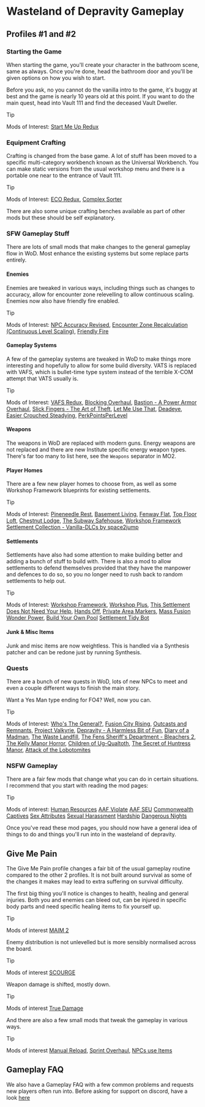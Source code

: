 # Wasteland of Depravity Gameplay

## Profiles #1 and #2

### Starting the Game
When starting the game, you'll create your character in the bathroom scene, same as always. Once you're done, head the bathroom door and you'll be given options on how you wish to start. 

Before you ask, no you cannot do the vanilla intro to the game, it's buggy at best and the game is nearly 10 years old at this point. If you want to do the main quest, head into Vault 111 and find the deceased Vault Dweller.

> [!TIP]
> Mods of Interest: 
> [Start Me Up Redux](https://www.nexusmods.com/fallout4/mods/56984)

### Equipment Crafting
Crafting is changed from the base game. A lot of stuff has been moved to a specific multi-category workbench known as the Universal Workbench. You can make static versions from the usual workshop menu and there is a portable one near to the entrance of Vault 111.

> [!TIP]
> Mods of Interest: 
> [ECO Redux](https://www.nexusmods.com/fallout4/mods/67679), 
> [Complex Sorter](https://www.nexusmods.com/fallout4/mods/48826)

There are also some unique crafting benches available as part of other mods but these should be self explanatory.

### SFW Gameplay Stuff
There are lots of small mods that make changes to the general gameplay flow in WoD. Most enhance the existing systems but some replace parts entirely.

#### Enemies
Enemies are tweaked in various ways, including things such as changes to accuracy, allow for encounter zone relevelling to allow continuous scaling. Enemies now also have friendly fire enabled.

> [!TIP]
> Mods of Interest: 
> [NPC Accuracy Revised](https://www.nexusmods.com/fallout4/mods/58451), 
> [Encounter Zone Recalculation (Continuous Level Scaling)](https://www.nexusmods.com/fallout4/mods/45674), 
> [Friendly Fire](https://www.nexusmods.com/fallout4/mods/74000)

#### Gameplay Systems
A few of the gameplay systems are tweaked in WoD to make things more interesting and hopefully to allow for some build diversity. VATS is replaced with VAFS, which is bullet-time type system instead of the terrible X-COM attempt that VATS usually is.

> [!TIP]
> Mods of Interest: 
> [VAFS Redux](https://www.nexusmods.com/fallout4/mods/36519),
> [Blocking Overhaul](https://www.nexusmods.com/fallout4/mods/73333),
> [Bastion - A Power Armor Overhaul](https://www.nexusmods.com/fallout4/mods/75184),
> [Slick Fingers - The Art of Theft](https://www.nexusmods.com/fallout4/mods/74305),
> [Let Me Use That](https://www.nexusmods.com/fallout4/mods/74440),
> [Deadeye](https://www.nexusmods.com/fallout4/mods/75439),
> [Easier Crouched Steadying](https://www.nexusmods.com/fallout4/mods/74441),
> [PerkPointsPerLevel](https://www.nexusmods.com/fallout4/mods/3938)

#### Weapons
The weapons in WoD are replaced with modern guns. Energy weapons are not replaced and there are new Institute specific energy weapon types. There's far too many to list here, see the `Weapons` separator in MO2.

#### Player Homes
There are a few new player homes to choose from, as well as some Workshop Framework blueprints for existing settlements.

> [!TIP]
> Mods of Interest: 
> [Pineneedle Rest](https://www.nexusmods.com/fallout4/mods/60181),
> [Basement Living](https://www.nexusmods.com/fallout4/mods/10967),
> [Fenway Flat](https://www.nexusmods.com/fallout4/mods/58747),
> [Top Floor Loft](https://www.nexusmods.com/fallout4/mods/67032),
> [Chestnut Lodge](https://www.nexusmods.com/fallout4/mods/25033),
> [The Subway Safehouse](https://web.archive.org/web/20231029152710/https://www.nexusmods.com/fallout4/mods/35255),
> [Workshop Framework Settlement Collection - Vanilla-DLCs by space2jump](https://www.nexusmods.com/fallout4/mods/66509)

#### Settlements
Settlements have also had some attention to make building better and adding a bunch of stuff to build with. There is also a mod to allow settlements to defend themselves provided that they have the manpower and defences to do so, so you no longer need to rush back to random settlements to help out.

> [!TIP]
> Mods of Interest: 
> [Workshop Framework](https://www.nexusmods.com/fallout4/mods/35004),
> [Workshop Plus](https://www.nexusmods.com/fallout4/mods/35005),
> [This Settlement Does Not Need Your Help](https://www.nexusmods.com/fallout4/mods/63998),
> [Hands Off](https://www.nexusmods.com/fallout4/mods/26171),
> [Private Area Markers](https://www.nexusmods.com/fallout4/mods/26377),
> [Mass Fusion Wonder Power](https://www.nexusmods.com/fallout4/mods/37486),
> [Build Your Own Pool](https://www.nexusmods.com/fallout4/mods/13316)
> [Settlement Tidy Bot](https://www.nexusmods.com/fallout4/mods/33217)

#### Junk & Misc Items
Junk and misc items are now weightless. This is handled via a Synthesis patcher and can be redone just by running Synthesis.

### Quests
There are a bunch of new quests in WoD, lots of new NPCs to meet and even a couple different ways to finish the main story.

Want a Yes Man type ending for FO4? Well, now you can.

> [!TIP]
> Mods of Interest: 
> [Who's The General?](https://www.nexusmods.com/fallout4/mods/59019),
> [Fusion City Rising](https://www.nexusmods.com/fallout4/mods/16423),
> [Outcasts and Remnants](https://www.nexusmods.com/fallout4/mods/21469),
> [Project Valkyrie](https://www.nexusmods.com/fallout4/mods/28085),
> [Depravity - A Harmless Bit of Fun](https://www.nexusmods.com/fallout4/mods/35513),
> [Diary of a Madman](https://www.nexusmods.com/fallout4/mods/45546),
> [The Waste Landfill](https://www.nexusmods.com/fallout4/mods/35344),
> [The Fens Sheriff's Department - Bleachers 2](https://www.nexusmods.com/fallout4/mods/68276),
> [The Kelly Manor Horror](https://www.nexusmods.com/fallout4/mods/27657),
> [Children of Ug-Qualtoth](https://www.nexusmods.com/fallout4/mods/43527),
> [The Secret of Huntress Manor](https://www.nexusmods.com/fallout4/mods/27311),
> [Attack of the Lobotomites](https://www.nexusmods.com/fallout4/mods/51787)

### NSFW Gameplay
There are a fair few mods that change what you can do in certain situations. I recommend that you start with reading the mod pages:

> [!TIP]
> Mods of interest:
> [Human Resources](https://www.loverslab.com/topic/156546-human-resources/)
> [AAF Violate](https://www.loverslab.com/files/file/6657-aaf-violate/)
> [AAF SEU](https://www.loverslab.com/files/file/7281-aaf-sex-em-up/)
> [Commonwealth Captives](https://www.loverslab.com/files/file/14493-commonwealth-captives/)
> [Sex Attributes](https://www.loverslab.com/files/file/5436-aaf-sex-attributes-framework-4172023/)
> [Sexual Harassment](https://www.loverslab.com/files/file/5487-aaf-sexual-harassment-6242023/)
> [Hardship](https://www.loverslab.com/files/file/10387-aaf-hardship-beggar-whore/)
> [Dangerous Nights](https://www.loverslab.com/files/file/12719-aaf-dangerous-nights/)

Once you've read these mod pages, you should now have a general idea of things to do and things you'll run into in the wasteland of depravity.

## Give Me Pain
The Give Me Pain profile changes a fair bit of the usual gameplay routine compared to the other 2 profiles. It is not built around survival as some of the changes it makes may lead to extra suffering on survival difficulty.

The first big thing you'll notice is changes to health, healing and general injuries. Both you and enemies can bleed out, can be injured in specific body parts and need specific healing items to fix yourself up.

> [!TIP]
> Mods of interest
> [MAIM 2](https://www.nexusmods.com/fallout4/mods/58964)

Enemy distribution is not unlevelled but is more sensibly normalised across the board.

> [!TIP]
> Mods of interest
> [SCOURGE](https://www.nexusmods.com/fallout4/mods/60917)

Weapon damage is shifted, mostly down.

> [!TIP]
> Mods of interest
> [True Damage](https://www.nexusmods.com/fallout4/mods/66071)

And there are also a few small mods that tweak the gameplay in various ways.

> [!TIP]
> Mods of interest
> [Manual Reload](https://www.nexusmods.com/fallout4/mods/76076),
> [Sprint Overhaul](https://www.nexusmods.com/fallout4/mods/74444),
> [NPCs use Items](https://www.nexusmods.com/fallout4/mods/73717)

## Gameplay FAQ
We also have a Gameplay FAQ with a few common problems and requests new players often run into.
Before asking for support on discord, have a look [here](GameplayFAQ.md)
